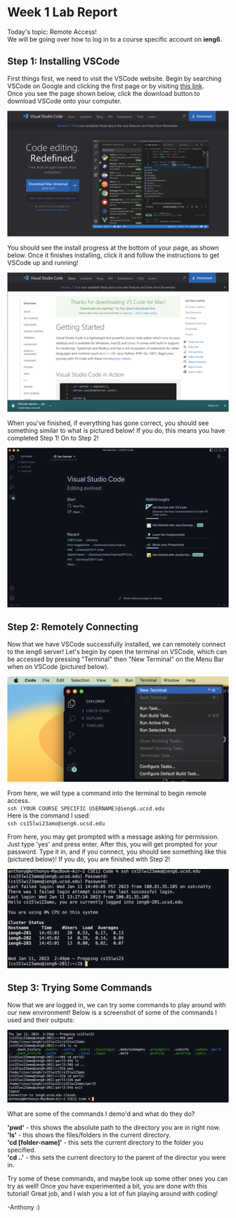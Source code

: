 # Week 1 Lab Report
Today's topic: Remote Access!   
We will be going over how to log in to a course specific account on **ieng6**. 
   
## **Step 1: Installing VSCode**
First things first, we need to visit the VSCode website. Begin by searching VSCode on Google and 
clicking the first page or by visiting [this link](https://code.visualstudio.com/).  
Once you see the page shown below, click the download button to download VSCode onto your computer.
   
![Image](vscode.png)
   
You should see the install progress at the bottom of your page, as shown below. Once it finishes installing, click it and follow the instructions to get VSCode up and running!
    
![Image](vscodeinstalled.png)
   
When you've finished, if everything has gone correct, you should see something similar to what is pictured below! If you do, this means you have completed Step 1! On to Step 2!
   
![Image](vscodedone.png)
    
## **Step 2: Remotely Connecting**
Now that we have VSCode successfully installed, we can remotely connect to the ieng6 server! Let's begin by open the terminal on VSCode, which can be accessed by pressing "Terminal" then "New Terminal" on the Menu Bar when on VSCode (pictured below).
   
![Image](newterminal.png)
    
From here, we will type a command into the terminal to begin remote access.  
`ssh (YOUR COURSE SPECIFIC USERNAME)@ieng6.ucsd.edu`   
Here is the command I used:   
`ssh cs15lwi23amo@ieng6.ucsd.edu`
   
From here, you may get prompted with a message asking for permission. Just type 'yes' and press enter. After this, you will get prompted for your password. Type it in, and if you connect, you should see something like this (pictured below)! If you do, you are finished with Step 2!   
   
![Image](connected.png)
   
## Step 3: Trying Some Commands
Now that we are logged in, we can try some commands to play around with our new environment! Below is a screenshot of some of the commands I used and their outputs:
    
![Image](commands.png)
    
What are some of the commands I demo'd and what do they do?   
   
**'pwd'** - this shows the absolute path to the directory you are in right now.   
**'ls'** - this shows the files/folders in the current directory.   
**'cd [folder-name]'** - this sets the current directory to the folder you specified.   
**'cd ..'** - this sets the current directory to the parent of the director you were in.    
    
Try some of these commands, and maybe look up some other ones you can try as well! Once you have experimented a bit, you are done with this tutorial! Great job, and I wish you a lot of fun playing around with coding!   
   
-Anthony :)
